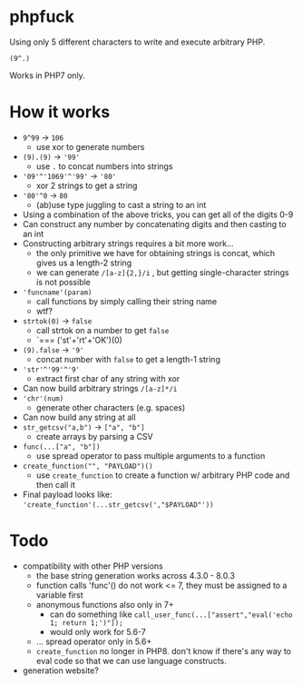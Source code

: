 # phpfuck
Using only 5 different characters to write and execute arbitrary PHP.

```
(9^.)
```

Works in PHP7 only.

# How it works
- `9^99` -> `106`
  - use xor to generate numbers
- `(9).(9)` -> `'99'`
  - use `.` to concat numbers into strings
- `'09'^'1069'^'99'` -> `'80'`
  - xor 2 strings to get a string
- `'80'^0` -> `80`
  - (ab)use type juggling to cast a string to an int
- Using a combination of the above tricks, you can get all of the digits 0-9
- Can construct any number by concatenating digits and then casting to an int
- Constructing arbitrary strings requires a bit more work... 
  - the only primitive we have for obtaining strings is concat, which gives us a length-2 string
  - we can generate `/[a-z]{2,}/i` , but getting single-character strings is not possible
- `'funcname'(param)`
  - call functions by simply calling their string name
  - wtf?
- `strtok(0)` -> `false`
  - call strtok on a number to get `false`
  - `=== ('st'+'rt'+'OK')(0)
- `(9).false` -> `'9'`
  - concat number with `false` to get a length-1 string
- `'str'^'99'^'9'`
  - extract first char of any string with xor
- Can now build arbitrary strings `/[a-z]*/i`
- `'chr'(num)`
  - generate other characters (e.g. spaces)
- Can now build any string at all
- `str_getcsv("a,b")` -> `["a", "b"]`
  - create arrays by parsing a CSV
- `func(...["a", "b"])`
  - use spread operator to pass multiple arguments to a function
- `create_function("", "PAYLOAD")()`
  - use `create_function` to create a function w/ arbitrary PHP code and then call it
- Final payload looks like: `'create_function'(...str_getcsv(',"$PAYLOAD"'))`

# Todo
- compatibility with other PHP versions
  - the base string generation works across 4.3.0 - 8.0.3
  - function calls 'func'() do not work <= 7, they must be assigned to a variable first
  - anonymous functions also only in 7+
    - can do something like `call_user_func(...["assert","eval('echo 1; return 1;')"]);`
    - would only work for 5.6-7
  - ... spread operator only in 5.6+
  - `create_function` no longer in PHP8. don't know if there's any way to eval code so that we can use language constructs.
- generation website?
